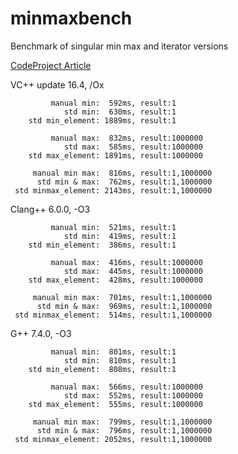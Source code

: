 # minmaxbench
Benchmark of singular min max and iterator versions

[CodeProject Article](https://www.codeproject.com/Tips/5256748/Cplusplus17-Benchmark-of-Singular-Min-Max-and-Iter)

VC++ update 16.4, /Ox
```
         manual min:  592ms, result:1
            std min:  630ms, result:1
    std min_element: 1889ms, result:1

         manual max:  832ms, result:1000000
            std max:  585ms, result:1000000
    std max_element: 1891ms, result:1000000

     manual min max:  816ms, result:1,1000000
      std min & max:  762ms, result:1,1000000
 std minmax_element: 2143ms, result:1,1000000
```

Clang++ 6.0.0, -O3
```
         manual min:  521ms, result:1
            std min:  419ms, result:1
    std min_element:  386ms, result:1

         manual max:  416ms, result:1000000
            std max:  445ms, result:1000000
    std max_element:  428ms, result:1000000

     manual min max:  701ms, result:1,1000000
      std min & max:  969ms, result:1,1000000
 std minmax_element:  514ms, result:1,1000000
```

G++ 7.4.0, -O3
```
         manual min:  801ms, result:1
            std min:  810ms, result:1
    std min_element:  808ms, result:1

         manual max:  566ms, result:1000000
            std max:  552ms, result:1000000
    std max_element:  555ms, result:1000000

     manual min max:  799ms, result:1,1000000
      std min & max:  796ms, result:1,1000000
 std minmax_element: 2052ms, result:1,1000000
```

